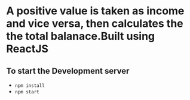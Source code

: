 # A positive value is taken as income and vice versa, then calculates the the total balanace.Built using ReactJS

## To start the Development server
* `npm install`
* `npm start`
